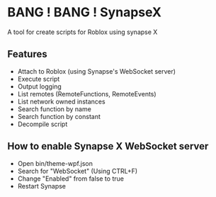 # BANG ! BANG ! SynapseX

A tool for create scripts for Roblox using synapse X

## Features
- Attach to Roblox (using Synapse's WebSocket server)
- Execute script
- Output logging
- List remotes (RemoteFunctions, RemoteEvents)
- List network owned instances
- Search function by name
- Search function by constant
- Decompile script

## How to enable Synapse X WebSocket server
- Open bin/theme-wpf.json
- Search for "WebSocket" (Using CTRL+F)
- Change "Enabled" from false to true
- Restart Synapse